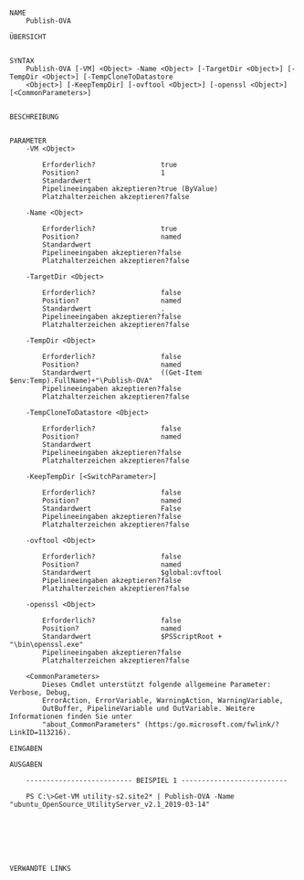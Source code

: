 ﻿```

NAME
    Publish-OVA
    
ÜBERSICHT
    
    
SYNTAX
    Publish-OVA [-VM] <Object> -Name <Object> [-TargetDir <Object>] [-TempDir <Object>] [-TempCloneToDatastore 
    <Object>] [-KeepTempDir] [-ovftool <Object>] [-openssl <Object>] [<CommonParameters>]
    
    
BESCHREIBUNG
    

PARAMETER
    -VM <Object>
        
        Erforderlich?                true
        Position?                    1
        Standardwert                 
        Pipelineeingaben akzeptieren?true (ByValue)
        Platzhalterzeichen akzeptieren?false
        
    -Name <Object>
        
        Erforderlich?                true
        Position?                    named
        Standardwert                 
        Pipelineeingaben akzeptieren?false
        Platzhalterzeichen akzeptieren?false
        
    -TargetDir <Object>
        
        Erforderlich?                false
        Position?                    named
        Standardwert                 .
        Pipelineeingaben akzeptieren?false
        Platzhalterzeichen akzeptieren?false
        
    -TempDir <Object>
        
        Erforderlich?                false
        Position?                    named
        Standardwert                 ((Get-Item $env:Temp).FullName)+"\Publish-OVA"
        Pipelineeingaben akzeptieren?false
        Platzhalterzeichen akzeptieren?false
        
    -TempCloneToDatastore <Object>
        
        Erforderlich?                false
        Position?                    named
        Standardwert                 
        Pipelineeingaben akzeptieren?false
        Platzhalterzeichen akzeptieren?false
        
    -KeepTempDir [<SwitchParameter>]
        
        Erforderlich?                false
        Position?                    named
        Standardwert                 False
        Pipelineeingaben akzeptieren?false
        Platzhalterzeichen akzeptieren?false
        
    -ovftool <Object>
        
        Erforderlich?                false
        Position?                    named
        Standardwert                 $global:ovftool
        Pipelineeingaben akzeptieren?false
        Platzhalterzeichen akzeptieren?false
        
    -openssl <Object>
        
        Erforderlich?                false
        Position?                    named
        Standardwert                 $PSScriptRoot + "\bin\openssl.exe"
        Pipelineeingaben akzeptieren?false
        Platzhalterzeichen akzeptieren?false
        
    <CommonParameters>
        Dieses Cmdlet unterstützt folgende allgemeine Parameter: Verbose, Debug,
        ErrorAction, ErrorVariable, WarningAction, WarningVariable,
        OutBuffer, PipelineVariable und OutVariable. Weitere Informationen finden Sie unter 
        "about_CommonParameters" (https:/go.microsoft.com/fwlink/?LinkID=113216). 
    
EINGABEN
    
AUSGABEN
    
    -------------------------- BEISPIEL 1 --------------------------
    
    PS C:\>Get-VM utility-s2.site2* | Publish-OVA -Name "ubuntu_OpenSource_UtilityServer_v2.1_2019-03-14"
    
    
    
    
    
    
    
VERWANDTE LINKS



```

